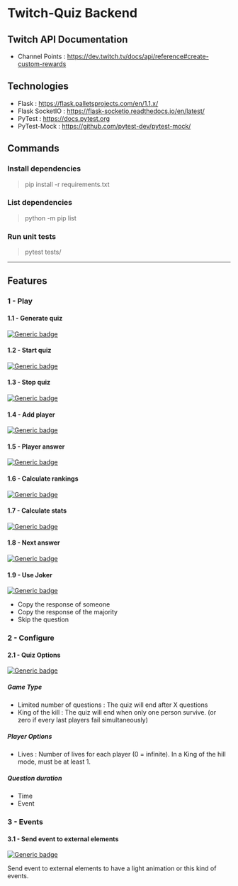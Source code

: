 # Twitch-Quiz Backend

## Twitch API Documentation
* Channel Points : https://dev.twitch.tv/docs/api/reference#create-custom-rewards

## Technologies
* Flask : https://flask.palletsprojects.com/en/1.1.x/
* Flask SocketIO : https://flask-socketio.readthedocs.io/en/latest/
* PyTest : https://docs.pytest.org
* PyTest-Mock : https://github.com/pytest-dev/pytest-mock/

## Commands
### Install dependencies
> pip install -r requirements.txt

### List dependencies
> python -m pip list

### Run unit tests
> pytest tests/

---

## Features
### 1 - Play
#### 1.1 - Generate quiz
[![Generic badge](https://img.shields.io/badge/Done-1b5e20.svg)](https://shields.io/)

#### 1.2 - Start quiz
[![Generic badge](https://img.shields.io/badge/In%20Progress-ff9100.svg)](https://shields.io/)

#### 1.3 - Stop quiz
[![Generic badge](https://img.shields.io/badge/TODO-b71c1c.svg)](https://shields.io/)

#### 1.4 - Add player
[![Generic badge](https://img.shields.io/badge/Done-1b5e20.svg)](https://shields.io/)

#### 1.5 - Player answer
[![Generic badge](https://img.shields.io/badge/TODO-b71c1c.svg)](https://shields.io/)

#### 1.6 - Calculate rankings
[![Generic badge](https://img.shields.io/badge/TODO-b71c1c.svg)](https://shields.io/)

#### 1.7 - Calculate stats
[![Generic badge](https://img.shields.io/badge/TODO-b71c1c.svg)](https://shields.io/)

#### 1.8 - Next answer
[![Generic badge](https://img.shields.io/badge/TODO-b71c1c.svg)](https://shields.io/)

#### 1.9 - Use Joker
[![Generic badge](https://img.shields.io/badge/TODO-b71c1c.svg)](https://shields.io/)

* Copy the response of someone
* Copy the response of the majority
* Skip the question

### 2 - Configure
#### 2.1 - Quiz Options
[![Generic badge](https://img.shields.io/badge/TODO-b71c1c.svg)](https://shields.io/)

##### Game Type
* Limited number of questions : The quiz will end after X questions
* King of the kill : The quiz will end when only one person survive. (or zero if every last players fail simultaneously)

##### Player Options
* Lives : Number of lives for each player (0 = infinite). In a King of the hill mode, must be at least 1.

##### Question duration
* Time 
* Event

### 3 - Events
#### 3.1 - Send event to external elements
[![Generic badge](https://img.shields.io/badge/TODO-b71c1c.svg)](https://shields.io/)

Send event to external elements to have a light animation or this kind of events.
